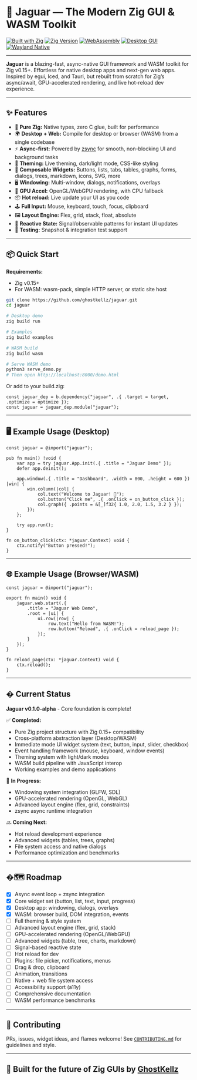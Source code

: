 # 🐆 Jaguar — The Modern Zig GUI & WASM Toolkit

[![Built with Zig](https://img.shields.io/badge/Built%20with%20Zig-F7A41D?style=for-the-badge&logo=zig&logoColor=white)](https://ziglang.org/)
[![Zig Version](https://img.shields.io/badge/⚡%200.16.0--dev-FF7043?style=for-the-badge)](https://ziglang.org/)
[![WebAssembly](https://img.shields.io/badge/WebAssembly-654FF0?style=for-the-badge&logo=webassembly&logoColor=white)]()
[![Desktop GUI](https://img.shields.io/badge/Desktop%20GUI-2E3440?style=for-the-badge&logo=gnome&logoColor=white)]()
[![Wayland Native](https://img.shields.io/badge/Wayland%20Native-FFC432?style=for-the-badge&logo=wayland&logoColor=black)]()

---

**Jaguar** is a blazing-fast, async-native GUI framework and WASM toolkit for Zig v0.15+. Effortless for native desktop apps and next-gen web apps. Inspired by egui, Iced, and Tauri, but rebuilt from scratch for Zig’s async/await, GPU-accelerated rendering, and live hot-reload dev experience.

---

## ✨ Features

* 🐆 **Pure Zig:** Native types, zero C glue, built for performance
* 🌍 **Desktop + Web:** Compile for desktop or browser (WASM) from a single codebase
* ⚡ **Async-first:** Powered by [zsync](https://github.com/ghostkellz/zsync) for smooth, non-blocking UI and background tasks
* 🎨 **Theming:** Live theming, dark/light mode, CSS-like styling
* 🧩 **Composable Widgets:** Buttons, lists, tabs, tables, graphs, forms, dialogs, trees, markdown, icons, SVG, more
* 🖥️ **Windowing:** Multi-window, dialogs, notifications, overlays
* 🚀 **GPU Accel:** OpenGL/WebGPU rendering, with CPU fallback
* 📦 **Hot reload:** Live update your UI as you code
* 🕹️ **Full Input:** Mouse, keyboard, touch, focus, clipboard
* 🖼️ **Layout Engine:** Flex, grid, stack, float, absolute
* 🧬 **Reactive State:** Signal/observable patterns for instant UI updates
* 🧪 **Testing:** Snapshot & integration test support

---

## 📦 Quick Start

**Requirements:**

* Zig v0.15+
* For WASM: wasm-pack, simple HTTP server, or static site host

```sh
git clone https://github.com/ghostkellz/jaguar.git
cd jaguar

# Desktop demo
zig build run

# Examples
zig build examples

# WASM build
zig build wasm

# Serve WASM demo
python3 serve_demo.py
# Then open http://localhost:8000/demo.html
```

Or add to your build.zig:

```zig
const jaguar_dep = b.dependency("jaguar", .{ .target = target, .optimize = optimize });
const jaguar = jaguar_dep.module("jaguar");
```

---

## 🖥️ Example Usage (Desktop)

```zig
const jaguar = @import("jaguar");

pub fn main() !void {
    var app = try jaguar.App.init(.{ .title = "Jaguar Demo" });
    defer app.deinit();

    app.window(.{ .title = "Dashboard", .width = 800, .height = 600 }) |win| {
        win.column(|col| {
            col.text("Welcome to Jaguar! 🚀");
            col.button("Click me", .{ .onClick = on_button_click });
            col.graph({ .points = &[_]f32{ 1.0, 2.0, 1.5, 3.2 } });
        });
    };

    try app.run();
}

fn on_button_click(ctx: *jaguar.Context) void {
    ctx.notify("Button pressed!");
}
```

---

## 🌐 Example Usage (Browser/WASM)

```zig
const jaguar = @import("jaguar");

export fn main() void {
    jaguar.web.start(.{
        .title = "Jaguar Web Demo",
        .root = |ui| {
            ui.row(|row| {
                row.text("Hello from WASM!");
                row.button("Reload", .{ .onClick = reload_page });
            });
        }
    });
}

fn reload_page(ctx: *jaguar.Context) void {
    ctx.reload();
}
```

---

## � Current Status

**Jaguar v0.1.0-alpha** - Core foundation is complete!

✅ **Completed:**
- Pure Zig project structure with Zig 0.15+ compatibility
- Cross-platform abstraction layer (Desktop/WASM)
- Immediate mode UI widget system (text, button, input, slider, checkbox)
- Event handling framework (mouse, keyboard, window events)
- Theming system with light/dark modes
- WASM build pipeline with JavaScript interop
- Working examples and demo applications

🚧 **In Progress:**
- Windowing system integration (GLFW, SDL)
- GPU-accelerated rendering (OpenGL, WebGL)
- Advanced layout engine (flex, grid, constraints)
- zsync async runtime integration

🔜 **Coming Next:**
- Hot reload development experience
- Advanced widgets (tables, trees, graphs)
- File system access and native dialogs
- Performance optimization and benchmarks

---

## �🗺️ Roadmap

* [x] Async event loop + zsync integration
* [x] Core widget set (button, list, text, input, progress)
* [x] Desktop app: windowing, dialogs, overlays
* [x] WASM: browser build, DOM integration, events
* [ ] Full theming & style system
* [ ] Advanced layout engine (flex, grid, stack)
* [ ] GPU-accelerated rendering (OpenGL/WebGPU)
* [ ] Advanced widgets (table, tree, charts, markdown)
* [ ] Signal-based reactive state
* [ ] Hot reload for dev
* [ ] Plugins: file picker, notifications, menus
* [ ] Drag & drop, clipboard
* [ ] Animation, transitions
* [ ] Native + web file system access
* [ ] Accessibility support (a11y)
* [ ] Comprehensive documentation
* [ ] WASM performance benchmarks

---

## 🤝 Contributing

PRs, issues, widget ideas, and flames welcome!
See [`CONTRIBUTING.md`](CONTRIBUTING.md) for guidelines and style.

---

## 🐆 Built for the future of Zig GUIs by [GhostKellz](https://github.com/ghostkellz)

